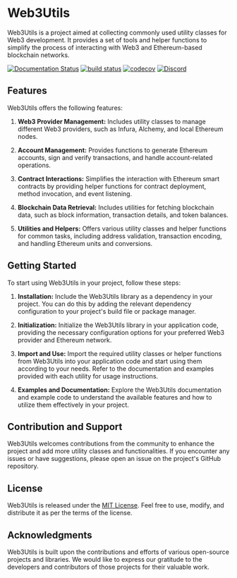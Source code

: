 # Web3Utils

Web3Utils is a project aimed at collecting commonly used utility classes for Web3 development. It provides a set of tools and helper functions to simplify the process of interacting with Web3 and Ethereum-based blockchain networks.

[![Documentation Status](https://readthedocs.org/projects/web3utils/badge/?version=latest)]()
[![build status](https://github.com/CodeTrainerMan/Web3Utils/actions/workflows/build.yml/badge.svg)](https://github.com/web3j/web3j/actions/workflows/build.yml)
[![codecov](https://codecov.io/github/CodeTrainerMan/Web3Utils/branch/master/graph/badge.svg?token=9YW26HLTJP)](https://codecov.io/github/CodeTrainerMan/Web3Utils)
[![Discord](https://img.shields.io/discord/1126920504838733894?label=discord)](https://discord.new/WXz7rh6jmGdP)
## Features

Web3Utils offers the following features:

1. **Web3 Provider Management:** Includes utility classes to manage different Web3 providers, such as Infura, Alchemy, and local Ethereum nodes.

2. **Account Management:** Provides functions to generate Ethereum accounts, sign and verify transactions, and handle account-related operations.

3. **Contract Interactions:** Simplifies the interaction with Ethereum smart contracts by providing helper functions for contract deployment, method invocation, and event listening.

4. **Blockchain Data Retrieval:** Includes utilities for fetching blockchain data, such as block information, transaction details, and token balances.

5. **Utilities and Helpers:** Offers various utility classes and helper functions for common tasks, including address validation, transaction encoding, and handling Ethereum units and conversions.

## Getting Started

To start using Web3Utils in your project, follow these steps:

1. **Installation:** Include the Web3Utils library as a dependency in your project. You can do this by adding the relevant dependency configuration to your project's build file or package manager.

2. **Initialization:** Initialize the Web3Utils library in your application code, providing the necessary configuration options for your preferred Web3 provider and Ethereum network.

3. **Import and Use:** Import the required utility classes or helper functions from Web3Utils into your application code and start using them according to your needs. Refer to the documentation and examples provided with each utility for usage instructions.

4. **Examples and Documentation:** Explore the Web3Utils documentation and example code to understand the available features and how to utilize them effectively in your project.

## Contribution and Support

Web3Utils welcomes contributions from the community to enhance the project and add more utility classes and functionalities. If you encounter any issues or have suggestions, please open an issue on the project's GitHub repository.

## License

Web3Utils is released under the [MIT License](https://opensource.org/licenses/MIT). Feel free to use, modify, and distribute it as per the terms of the license.

## Acknowledgments

Web3Utils is built upon the contributions and efforts of various open-source projects and libraries. We would like to express our gratitude to the developers and contributors of those projects for their valuable work.

